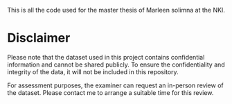 This is all the code used for the master thesis of Marleen solimna at the NKI.

# Disclaimer

Please note that the dataset used in this project contains confidential information and cannot be shared publicly. To ensure the confidentiality and integrity of the data, it will not be included in this repository.

For assessment purposes, the examiner can request an in-person review of the dataset. Please contact me to arrange a suitable time for this review.
